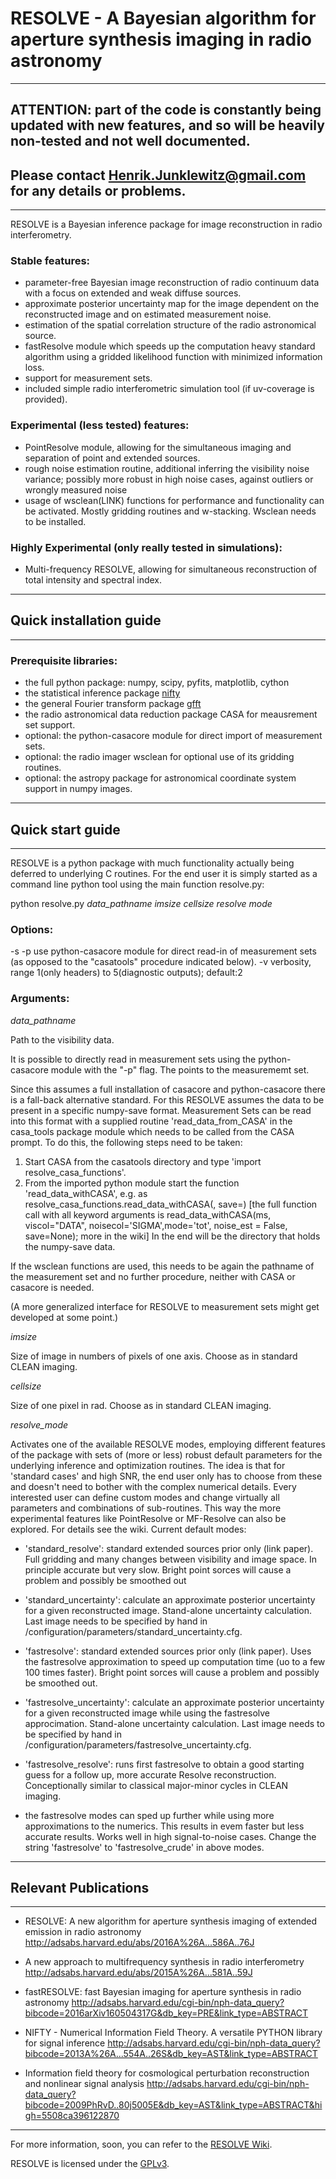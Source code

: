 # RESOLVE - A Bayesian algorithm for aperture synthesis imaging in radio astronomy

-------------------------------------------------------------------------------------------------------------------------------
## ATTENTION: part of the code is constantly being updated with new features, and so will be heavily non-tested and not well documented. 
## Please contact Henrik.Junklewitz@gmail.com for any details or problems. 
-------------------------------------------------------------------------------------------------------------------------------

RESOLVE is a Bayesian inference package for image reconstruction in radio interferometry.

### Stable features:

- parameter-free Bayesian image reconstruction of radio continuum data with a focus on extended and weak diffuse sources.
- approximate posterior uncertainty map for the image dependent on the reconstructed image and on estimated measurement noise.
- estimation of the spatial correlation structure of the radio astronomical source.
- fastResolve module which speeds up the computation heavy standard algorithm using a gridded likelihood function with minimized information loss.
- support for measurement sets.
- included simple radio interferometric simulation tool (if uv-coverage is provided).

### Experimental (less tested) features:

- PointResolve module, allowing for the simultaneous imaging and separation of point and extended sources. 
- rough noise estimation routine, additional inferring the visibility noise variance; 
possibly more robust in high noise cases, against outliers or wrongly measured noise
- usage of wsclean(LINK) functions for performance and functionality can be activated. Mostly gridding routines and w-stacking. Wsclean needs to be installed.

### Highly Experimental (only really tested in simulations):

- Multi-frequency RESOLVE, allowing for simultaneous reconstruction of total intensity and spectral index.

--------------------------------------------------------------------------------------------------------------------------------
## Quick installation guide
--------------------------------------------------------------------------------------------------------------------------------

### Prerequisite libraries:
- the full python package: numpy, scipy, pyfits, matplotlib, cython
- the statistical inference package [nifty](https://github.com/information-field-theory/nifty)
- the general Fourier transform package [gfft](https://github.com/mrbell/nifty)
- the radio astronomical data reduction package CASA for meausrement set support.
- optional: the python-casacore module for direct import of measurement sets. 
- optional: the radio imager wsclean for optional use of its gridding routines.
- optional: the astropy package for astronomical coordinate system support in numpy images. 

--------------------------------------------------------------------------------------------------------------------------------
## Quick start guide
--------------------------------------------------------------------------------------------------------------------------------

RESOLVE is a python package with much functionality actually being deferred to underlying C routines. For the end user it is 
simply started as a command line python tool using the main function resolve.py:

python resolve.py *data_pathname imsize cellsize resolve mode*

### Options:

-s <custom save directory suffix>
-p use python-casacore module for direct read-in of measurement sets (as opposed to the "casatools" procedure indicated below).
-v verbosity, range 1(only headers) to 5(diagnostic outputs); default:2

### Arguments:

*data_pathname* 

Path to the visibility data.

It is possible to directly read in measurement sets using the python-casacore module with the "-p" flag. The <data pathname> points to	   the measurememt set.

Since this assumes a full installation of casacore and python-casacore there is a fall-back alternative standard. For this RESOLVE assumes the data to be present in a specific numpy-save format. Measurement Sets can be read into this format with a supplied routine 'read_data_from_CASA' in the casa_tools package module which needs to be called from the CASA prompt. To do this, the following steps need to be taken:
1) Start CASA from the casatools directory and type 'import resolve_casa_functions'.
2) From the imported python module start the function 'read_data_withCASA',
e.g. as resolve_casa_functions.read_data_withCASA(<ms-filename>, save=<data directory where to read the RESOLVE-numpy format to>)
[the full function call with all keyword arguments is
read_data_withCASA(ms, viscol="DATA", noisecol='SIGMA',mode='tot', noise_est = False, save=None); more in the wiki]
In the end <data pathname> will be the directory that holds the numpy-save data.

If the wsclean functions are used, this needs to be again the pathname of the measurement set and no further procedure, neither with CASA or casacore is needed.

(A more generalized interface for RESOLVE to measurement sets might get developed at some point.)

*imsize* 

Size of image in numbers of pixels of one axis. Choose as in standard CLEAN imaging.

*cellsize* 

Size of one pixel in rad. Choose as in standard CLEAN imaging.

*resolve_mode* 

Activates one of the available RESOLVE modes, employing different features of the package with sets of 
(more or less) robust default parameters for the underlying inference and optimization routines. The idea is that for
'standard cases' and high SNR, the end user only has to choose from these and doesn't need to bother with the complex
numerical details. Every interested user can define custom modes and change virtually all parameters and combinations 
of sub-routines. This way the more experimental features like PointResolve or MF-Resolve can also be explored.
For details see the wiki. 
Current default modes:

- 'standard_resolve': standard extended sources prior only (link paper). Full gridding and many changes between
 visibility and image space. In principle accurate but very slow. Bright point sorces will cause a problem and
 possibly be smoothed out
 
- 'standard_uncertainty': calculate an approximate posterior uncertainty for a given reconstructed image. 
Stand-alone uncertainty calculation. Last image needs to be specified by hand in 
/configuration/parameters/standard_uncertainty.cfg.

- 'fastresolve': standard extended sources prior only (link paper). Uses the fastresolve approximation to speed up
computation time (uo to a few 100 times faster). Bright point sorces will cause a problem and
 possibly be smoothed out.
 
- 'fastresolve_uncertainty': calculate an approximate posterior uncertainty for a given reconstructed image while using
the fastresolve approcimation. Stand-alone uncertainty calculation. Last image needs to be specified by hand in 
/configuration/parameters/fastresolve_uncertainty.cfg.

- 'fastresolve_resolve': runs first fastresolve to obtain a good starting guess for a follow up, more accurate Resolve 
reconstruction. Conceptionally similar to classical major-minor cycles in CLEAN imaging.

- the fastresolve modes can sped up further while using more approximations to the numerics. This results in evem faster
but less accurate results. Works well in high signal-to-noise cases. Change the string 'fastresolve' to 'fastresolve_crude' 
in above modes.


--------------------------------------------------------------------------------------------------------------------------------
## Relevant Publications
--------------------------------------------------------------------------------------------------------------------------------

- RESOLVE: A new algorithm for aperture synthesis imaging of extended emission in radio astronomy
http://adsabs.harvard.edu/abs/2016A%26A...586A..76J

- A new approach to multifrequency synthesis in radio interferometry 
http://adsabs.harvard.edu/abs/2015A%26A...581A..59J

- fastRESOLVE: fast Bayesian imaging for aperture synthesis in radio astronomy
http://adsabs.harvard.edu/cgi-bin/nph-data_query?bibcode=2016arXiv160504317G&db_key=PRE&link_type=ABSTRACT

- NIFTY - Numerical Information Field Theory. A versatile PYTHON library for signal inference
http://adsabs.harvard.edu/cgi-bin/nph-data_query?bibcode=2013A%26A...554A..26S&db_key=AST&link_type=ABSTRACT

- Information field theory for cosmological perturbation reconstruction and nonlinear signal analysis
http://adsabs.harvard.edu/cgi-bin/nph-data_query?bibcode=2009PhRvD..80j5005E&db_key=AST&link_type=ABSTRACT&high=5508ca396122870


----------------------------------------------------------------------------------------------------------------------------

For more information, soon, you can refer to the [RESOLVE Wiki](https://github.com/henrikju/resolve/wiki).

RESOLVE is licensed under the [GPLv3](http://www.gnu.org/licenses/gpl.html).














